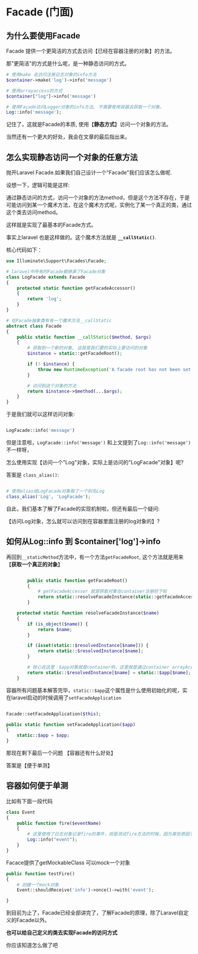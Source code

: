 # Facade (门面)

## 为什么要使用Facade

Facade 提供一个更简洁的方式去访问【已经在容器注册的对象】的方法。

那"更简洁"的方式是什么呢，是一种静态访问的方式。




```php
# 使用make 去访问注册日志对象的info方法
$container->make('log')->info('message')

# 使用arrayaccess的方式
$container["log"]->info('message')

# 使用Facade访问Logger对象的info方法, 不需要使用容器去获取一个对象。
Log::info('message');
```

记住了，这就是Facade的本质, 使用【**静态方式**】访问一个对象的方法。

当然还有一个更大的好处，我会在文章的最后指出来。


## 怎么实现静态访问一个对象的任意方法

抛开Laravel Facade.如果我们自己设计一个"Facade"我们应该怎么做呢.

设想一下，逻辑可能是这样:

通过静态访问的方式，访问一个对象的方法method，但是这个方法不存在，于是可能访问到某一个魔术方法，在这个魔术方式呢，实例化了某一个真正的类，通过这个类去访问method。

这样就是实现了最基本的Facade方式。

事实上laravel 也是这样做的。这个魔术方法就是 **`__callStatic()`**.

核心代码如下：

```php
use Illuminate\Support\Facades\Facade;

# laravel中所有的Facade都继承了Facade对象
class LogFacade extends Facade
{
    protected static function getFacadeAccessor()
    {
        return 'log';
    }
}

# 在Facade抽象类有有一个魔术方法__callStatic
abstract class Facade
{
    public static function __callStatic($method, $args)
    {
        # 获取到一个新的对象, 这就是我们要的实际上要访问的对象
        $instance = static::getFacadeRoot();

        if (! $instance) {
            throw new RuntimeException('A facade root has not been set.');
        }

        # 访问到这个对象的方法
        return $instance->$method(...$args);
    }
}

```

于是我们就可以这样访问对象:

```php

LogFacade::info('message')
```

但是注意啦，`LogFacade::info('message')` 和上文提到了`Log::info('message')` 不一样呀，

怎么使用实现【访问一个"Log"对象，实际上是访问的"LogFacade"对象】呢?

答案是 `class_alias()`:

```php

# 使用alias给LogFacade对象取了一个别名Log
class_alias('Log', 'LogFacade');
```

自此，我们基本了解了Facade的实现机制啦，但还有最后一个疑问:

【访问Log对象，怎么就可以访问到在容器里面注册的log对象的】?


## 如何从Log::info 到 $container['log']->info

再回到`__staticMethod`方法中，有一个方法`getFacadeRoot`, 这个方法就是用来【**获取一个真正的对象**】

```php

        public static function getFacadeRoot()
        {
            # getFacadeAccessor 就是获取对象在container注册的下标
            return static::resolveFacadeInstance(static::getFacadeAccessor());
        }

    protected static function resolveFacadeInstance($name)
    {
        if (is_object($name)) {
            return $name;
        }

        if (isset(static::$resolvedInstance[$name])) {
            return static::$resolvedInstance[$name];
        }

        # 核心在这里：$app对象就是container哟，这里就是通过container arrayAccess的方式获取一个注册的对象
        return static::$resolvedInstance[$name] = static::$app[$name];
    }
 ```

容器所有问题基本解答完毕，`static::$app`这个属性是什么使用初始化的呢，实在laravel启动的时候调用了`setFacadeApplication`

```php

Facade::setFacadeApplication($this);

public static function setFacadeApplication($app)
{
    static::$app = $app;
}

```


那现在剩下最后一个问题 【容器还有什么好处】

答案是【便于单测】


## 容器如何便于单测

比如有下面一段代码
```php
class Event
{
    public function fire($eventName)
    {
        # 这里使用了日志对象记录fire的事件，但是测试fire方法的时候，因为某些原因不能使用log对象，必须mock使用的log对象
        Log::info("event");
    }
}
```

Facace提供了getMockableClass 可以mock一个对象

```php
public function testFire()
{
    # 创建一个mock对象
    Event::shouldReceive('info')->once()->with('event');

}
```

到目前为止了，Facade已经全部讲完了，了解Facade的原理，除了Laravel自定义的Facade以外。

**也可以给自己定义的类去实现Facade的访问方式**

你应该知道怎么做了吧
